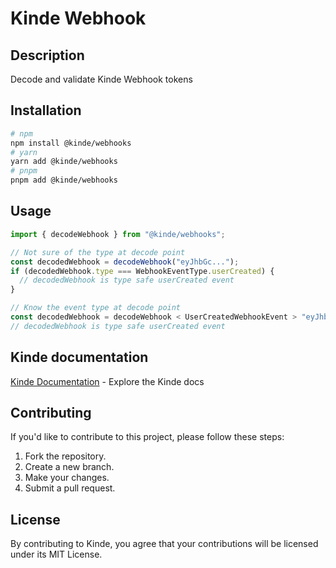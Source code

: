 # Kinde Webhook

## Description

Decode and validate Kinde Webhook tokens

## Installation

```bash
# npm
npm install @kinde/webhooks
# yarn
yarn add @kinde/webhooks
# pnpm
pnpm add @kinde/webhooks
```

## Usage

```js
import { decodeWebhook } from "@kinde/webhooks";

// Not sure of the type at decode point
const decodedWebhook = decodeWebhook("eyJhbGc...");
if (decodedWebhook.type === WebhookEventType.userCreated) {
  // decodedWebhook is type safe userCreated event
}

// Know the event type at decode point
const decodedWebhook = decodeWebhook < UserCreatedWebhookEvent > "eyJhbGc...";
// decodedWebhook is type safe userCreated event
```

## Kinde documentation

[Kinde Documentation](https://kinde.com/docs/) - Explore the Kinde docs

## Contributing

If you'd like to contribute to this project, please follow these steps:

1. Fork the repository.
2. Create a new branch.
3. Make your changes.
4. Submit a pull request.

## License

By contributing to Kinde, you agree that your contributions will be licensed under its MIT License.
